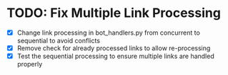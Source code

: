 # TODO: Fix Multiple Link Processing

- [x] Change link processing in bot_handlers.py from concurrent to sequential to avoid conflicts
- [x] Remove check for already processed links to allow re-processing
- [x] Test the sequential processing to ensure multiple links are handled properly
